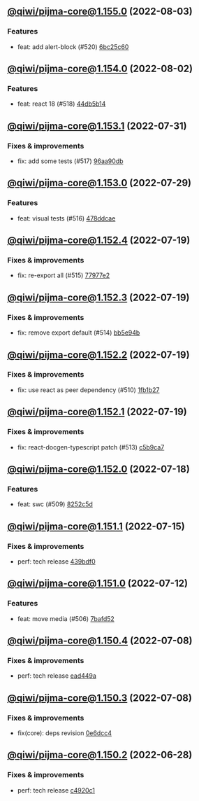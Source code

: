 ## [@qiwi/pijma-core@1.155.0](https://github.com/qiwi/pijma/compare/2022.8.2-qiwi.pijma-core.1.154.0-f0...2022.8.3-qiwi.pijma-core.1.155.0-f0) (2022-08-03)

### Features
* feat: add alert-block (#520) [6bc25c60](https://github.com/qiwi/pijma/commit/6bc25c6052db8b3ddcbb99ad73aef5892be0791a)

## [@qiwi/pijma-core@1.154.0](https://github.com/qiwi/pijma/compare/2022.7.31-qiwi.pijma-core.1.153.1-f0...2022.8.2-qiwi.pijma-core.1.154.0-f0) (2022-08-02)

### Features
* feat: react 18 (#518) [44db5b14](https://github.com/qiwi/pijma/commit/44db5b14e812b2a9548cc5cde4fbb5a6c2cf58db)

## [@qiwi/pijma-core@1.153.1](https://github.com/qiwi/pijma/compare/2022.7.29-qiwi.pijma-core.1.153.0-f0...2022.7.31-qiwi.pijma-core.1.153.1-f0) (2022-07-31)

### Fixes & improvements
* fix: add some tests (#517) [96aa90db](https://github.com/qiwi/pijma/commit/96aa90db7aca3c1014306273701fd158a326215b)

## [@qiwi/pijma-core@1.153.0](https://github.com/qiwi/pijma/compare/2022.7.19-qiwi.pijma-core.1.152.4-f0...2022.7.29-qiwi.pijma-core.1.153.0-f0) (2022-07-29)

### Features
* feat: visual tests (#516) [478ddcae](https://github.com/qiwi/pijma/commit/478ddcaefbb80f794900517878da6231bd1397de)

## [@qiwi/pijma-core@1.152.4](https://github.com/qiwi/pijma/compare/2022.7.19-qiwi.pijma-core.1.152.3-f0...2022.7.19-qiwi.pijma-core.1.152.4-f0) (2022-07-19)

### Fixes & improvements
* fix: re-export all (#515) [77977e2](https://github.com/qiwi/pijma/commit/77977e25852e30e276b80277dc462c20a127c7eb)

## [@qiwi/pijma-core@1.152.3](https://github.com/qiwi/pijma/compare/2022.7.19-qiwi.pijma-core.1.152.2-f0...2022.7.19-qiwi.pijma-core.1.152.3-f0) (2022-07-19)

### Fixes & improvements
* fix: remove export default (#514) [bb5e94b](https://github.com/qiwi/pijma/commit/bb5e94b36a1d366ecb6d8c31c4c24dfc626b927a)

## [@qiwi/pijma-core@1.152.2](https://github.com/qiwi/pijma/compare/2022.7.19-qiwi.pijma-core.1.152.1-f0...2022.7.19-qiwi.pijma-core.1.152.2-f0) (2022-07-19)

### Fixes & improvements
* fix: use react as peer dependency (#510) [1fb1b27](https://github.com/qiwi/pijma/commit/1fb1b271879a8bbba20aaa9bcfeb46371511c660)

## [@qiwi/pijma-core@1.152.1](https://github.com/qiwi/pijma/compare/2022.7.18-qiwi.pijma-core.1.152.0-f0...2022.7.19-qiwi.pijma-core.1.152.1-f0) (2022-07-19)

### Fixes & improvements
* fix: react-docgen-typescript patch (#513) [c5b9ca7](https://github.com/qiwi/pijma/commit/c5b9ca76cd340771fbde25c61a3d7327c6c6e23a)

## [@qiwi/pijma-core@1.152.0](https://github.com/qiwi/pijma/compare/2022.7.15-qiwi.pijma-core.1.151.1-f0...2022.7.18-qiwi.pijma-core.1.152.0-f0) (2022-07-18)

### Features
* feat: swc (#509) [8252c5d](https://github.com/qiwi/pijma/commit/8252c5db68d239815a3d2c608203c192605630c3)

## [@qiwi/pijma-core@1.151.1](https://github.com/qiwi/pijma/compare/2022.7.12-qiwi.pijma-core.1.151.0-f0...2022.7.15-qiwi.pijma-core.1.151.1-f0) (2022-07-15)

### Fixes & improvements
* perf: tech release [439bdf0](https://github.com/qiwi/pijma/commit/439bdf0510accd141fd9279a6592f6cad4516af0)

## [@qiwi/pijma-core@1.151.0](https://github.com/qiwi/pijma/compare/2022.7.8-qiwi.pijma-core.1.150.4-f0...2022.7.12-qiwi.pijma-core.1.151.0-f0) (2022-07-12)

### Features
* feat: move media (#506) [7bafd52](https://github.com/qiwi/pijma/commit/7bafd525f04ad484ef0da223b5fb39f1c8a51006)

## [@qiwi/pijma-core@1.150.4](https://github.com/qiwi/pijma/compare/2022.7.8-qiwi.pijma-core.1.150.3-f0...2022.7.8-qiwi.pijma-core.1.150.4-f0) (2022-07-08)

### Fixes & improvements
* perf: tech release [ead449a](https://github.com/qiwi/pijma/commit/ead449ad732211d6b10e0468342e09d03135bd06)

## [@qiwi/pijma-core@1.150.3](https://github.com/qiwi/pijma/compare/2022.6.28-qiwi.pijma-core.1.150.2-f0...2022.7.8-qiwi.pijma-core.1.150.3-f0) (2022-07-08)

### Fixes & improvements
* fix(core): deps revision [0e6dcc4](https://github.com/qiwi/pijma/commit/0e6dcc47b00617d1aafdc28e75785544cad3bee7)

## [@qiwi/pijma-core@1.150.2](https://github.com/qiwi/pijma/compare/2022.6.26-qiwi.pijma-core.1.150.1-f0...2022.6.28-qiwi.pijma-core.1.150.2-f0) (2022-06-28)

### Fixes & improvements
* perf: tech release [c4920c1](https://github.com/qiwi/pijma/commit/c4920c14d059ee82e554dcffcd01f0227cc0587d)
